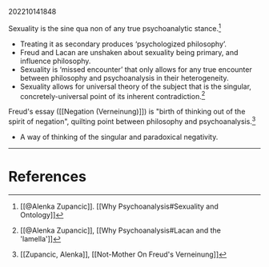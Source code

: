 202210141848

Sexuality is the sine qua non of any true psychoanalytic stance.[^1]
- Treating it as secondary produces ‘psychologized philosophy’.
- Freud and Lacan are unshaken about sexuality being primary, and influence philosophy.
- Sexuality is ‘missed encounter’ that only allows for any true encounter between philosophy and psychoanalysis in their heterogeneity.
- Sexuality allows for universal theory of the subject that is the singular, concretely-universal point of its inherent contradiction.[^2]

Freud's essay ([[Negation (Verneinung)]]) is "birth of thinking out of the spirit of negation", quilting point between philosophy and psychoanalysis.[^3]
- A way of thinking of the singular and paradoxical negativity.


---
# References

[^1]: [[@Alenka Zupancic]]. [[Why Psychoanalysis#Sexuality and Ontology]]
[^2]: [[@Alenka Zupancic]], [[Why Psychoanalysis#Lacan and the 'lamella']]
[^3]: [[Zupancic, Alenka]], [[Not-Mother On Freud's Verneinung]]